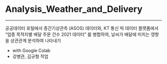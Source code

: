 # Analysis_Weather_and_Delivery
---
공공데이터 포털에서 종간기상관측 (ASOS) 데이터와, KT 통신 빅 데이터 플랫폼에서 “업종 목적지별 배달 주문 건수 2021 데이터” 를 병합하여, 날씨가 배달에 미치는 영향을 상관관계 분석하여 나타내기

- with Google Colab
- 강병관, 김규형 작업
